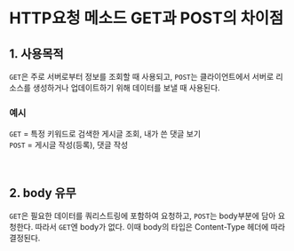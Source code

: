 # HTTP요청 메소드 GET과 POST의 차이점

## 1. 사용목적

`GET`은 주로 서버로부터 정보를 조회할 때 사용되고, `POST`는 클라이언트에서 서버로 리소스를 생성하거나 업데이트하기 위해 데이터를 보낼 때 사용된다.

### 예시

`GET` = 특정 키워드로 검색한 게시글 조회, 내가 쓴 댓글 보기 <br />
`POST` = 게시글 작성(등록), 댓글 작성

<br />

## 2. body 유무

`GET`은 필요한 데이터를 쿼리스트링에 포함하여 요청하고, `POST`는 body부분에 담아 요청한다. 따라서 `GET`엔 body가 없다.
이때 body의 타입은 Content-Type 헤더에 따라 결정된다.
